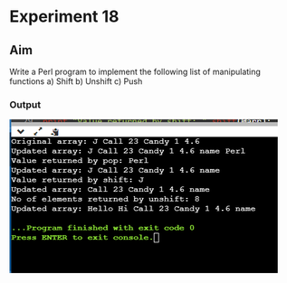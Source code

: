 # Experiment 18
## Aim
Write a Perl program to implement the following list of manipulating functions
a) Shift
b) Unshift
c) Push

### Output

![output](exp18.png)
